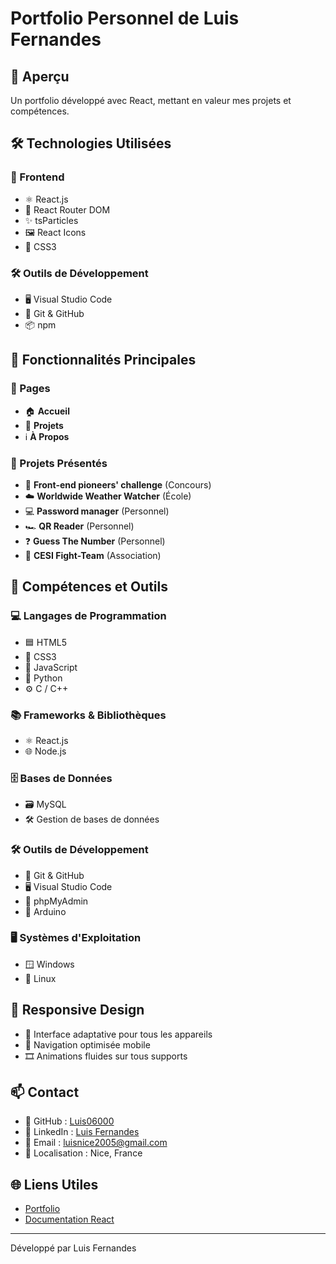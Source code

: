 # Portfolio Personnel de Luis Fernandes

## 🌟 Aperçu
Un portfolio développé avec React, mettant en valeur mes projets et compétences.

## 🛠 Technologies Utilisées

### 🎨 Frontend
- ⚛️ React.js
- 🚦 React Router DOM
- ✨ tsParticles
- 🖼️ React Icons
- 🎨 CSS3

### 🛠 Outils de Développement
- 🖥️ Visual Studio Code
- 🐙 Git & GitHub
- 📦 npm

## 🎯 Fonctionnalités Principales

### 📄 Pages
- 🏠 **Accueil**
- 📂 **Projets**
- ℹ️ **À Propos**

### 🚀 Projets Présentés
- 🌊 **Front-end pioneers' challenge** (Concours)
- ☁️ **Worldwide Weather Watcher** (École)
- 💻 **Password manager** (Personnel)
- 🏎️ **QR Reader** (Personnel)
- ❓ **Guess The Number** (Personnel)
- 🥋 **CESI Fight-Team** (Association)

## 🎨 Compétences et Outils

### 💻 Langages de Programmation
- 🟦 HTML5
- 🎨 CSS3
- 📜 JavaScript
- 🐍 Python
- ⚙️ C / C++

### 📚 Frameworks & Bibliothèques
- ⚛️ React.js
- 🌐 Node.js

### 🗄️ Bases de Données
- 🗃️ MySQL
- 🛠️ Gestion de bases de données

### 🛠️ Outils de Développement
- 🐙 Git & GitHub
- 🖥️ Visual Studio Code
- 🐘 phpMyAdmin
- 🤖 Arduino

### 🖥️ Systèmes d'Exploitation
- 🪟 Windows
- 🐧 Linux

## 📱 Responsive Design

- 📐 Interface adaptative pour tous les appareils
- 📱 Navigation optimisée mobile
- 🎞️ Animations fluides sur tous supports

## 📫 Contact

- 🐙 GitHub : [Luis06000](https://github.com/Luis06000)
- 💼 LinkedIn : [Luis Fernandes](https://www.linkedin.com/in/luis-fernandes-b2a6022b6)
- 📧 Email : [luisnice2005@gmail.com](mailto:luisnice2005@gmail.com)
- 📍 Localisation : Nice, France

## 🌐 Liens Utiles

- [Portfolio](https://luis06000.github.io/My-portfolio/)
- [Documentation React](https://reactjs.org/)

---

Développé par Luis Fernandes
